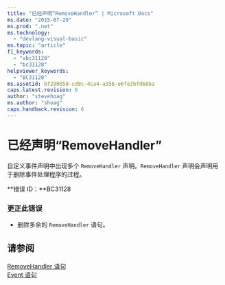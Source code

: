 ```yaml
---
title: "已经声明“RemoveHandler” | Microsoft Docs"
ms.date: "2015-07-20"
ms.prod: ".net"
ms.technology: 
  - "devlang-visual-basic"
ms.topic: "article"
f1_keywords: 
  - "vbc31128"
  - "bc31128"
helpviewer_keywords: 
  - "BC31128"
ms.assetid: bf290050-cd9c-4ca4-a356-e6fe3bfd68ba
caps.latest.revision: 6
author: "stevehoag"
ms.author: "shoag"
caps.handback.revision: 6
---
```

# 已经声明“RemoveHandler”
自定义事件声明中出现多个 `RemoveHandler` 声明。`RemoveHandler` 声明会声明用于删除事件处理程序的过程。  
  
 **错误 ID：**BC31128  
  
### 更正此错误  
  
-   删除多余的 `RemoveHandler` 语句。  
  
## 请参阅  
 [RemoveHandler 语句](../../visual-basic/language-reference/statements/removehandler-statement.md)   
 [Event 语句](../../visual-basic/language-reference/statements/event-statement.md)
